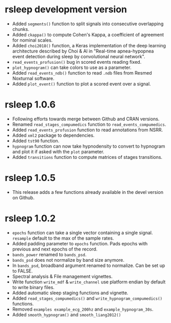 # rsleep development version

  * Added `segments()` function to split signals into consecutive overlapping chunks.
  * Added `ckappa()` to compute Cohen's Kappa, a coefficient of agreement for nominal scales.
  * Added `choi2018()` function, a Keras implementation of the deep learning architecture described by Choi & Al in "Real-time apnea-hypopnea event detection during sleep by convolutional neural network".
  * `read_events_profusion()` bug in scored events reading fixed.
  * `plot_hypnogram()` can take colors to use as a parameter.
  * Added `read_events_ndb()` function to read `.ndb` files from Resmed Noxturnal software. 
  * Added `plot_event()` function to plot a scored event over a signal.

# rsleep 1.0.6

  * Following efforts towards merge between Github and CRAN versions.
  * Renamed `read_stages_compumedics` function to `read_events_compumedics`.
  * Added `read_events_profusion` function to read annotations from NSRR.
  * Added `xml2` package to dependencies.
  * Added `tst90` function.
  * `hypnogram` function can now take hypnodensity to convert to hypnogram and plot it if asked with the `plot` parameter.
  * Added `transitions` function to compute matrices of stages transitions.
  
# rsleep 1.0.5

  * This release adds a few functions already available in the devel version on Github.

# rsleep 1.0.2

  * `epochs` function can take a single vector containing a single signal. 
  `resample` default to the max of the sample rates.
  * Added padding parameter to `epochs` function. Pads epochs with previous and next epochs of the record.
  * `bands_power` renamed to `bands_psd`.
  * `bands_psd` does not normalize by band size anymore.
  * In `bands_psd`, broadband argument renamed to normalize. Can be set up to FALSE.
  * Spectral analysis & File management vignettes.
  * Write function `write_mdf` & `write_channel` use platform endian by default to write binary files.
  * Added automatic sleep staging functions and vignette.
  * Added `read_stages_compumedics()` and `write_hypnogram_compumedics()` functions.
  * Removed `examples example_ecg_200hz` and `example_hypnogram_30s`.
  * Added `smooth_hypnogram()` and `smooth_liang2012()`
